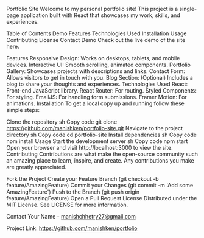 Portfolio Site
Welcome to my personal portfolio site! This project is a single-page application built with React that showcases my work, skills, and experiences.

Table of Contents
Demo
Features
Technologies Used
Installation
Usage
Contributing
License
Contact
Demo
Check out the live demo of the site here.

Features
Responsive Design: Works on desktops, tablets, and mobile devices.
Interactive UI: Smooth scrolling, animated components.
Portfolio Gallery: Showcases projects with descriptions and links.
Contact Form: Allows visitors to get in touch with you.
Blog Section: (Optional) Includes a blog to share your thoughts and experiences.
Technologies Used
React: Front-end JavaScript library.
React Router: For routing.
Styled Components: For styling.
EmailJS: For handling form submissions.
Framer Motion: For animations.
Installation
To get a local copy up and running follow these simple steps:

Clone the repository
sh
Copy code
git clone https://github.com/manishken/portfolio-site.git
Navigate to the project directory
sh
Copy code
cd portfolio-site
Install dependencies
sh
Copy code
npm install
Usage
Start the development server
sh
Copy code
npm start
Open your browser and visit http://localhost:3000 to view the site.
Contributing
Contributions are what make the open-source community such an amazing place to learn, inspire, and create. Any contributions you make are greatly appreciated.

Fork the Project
Create your Feature Branch (git checkout -b feature/AmazingFeature)
Commit your Changes (git commit -m 'Add some AmazingFeature')
Push to the Branch (git push origin feature/AmazingFeature)
Open a Pull Request
License
Distributed under the MIT License. See LICENSE for more information.

Contact
Your Name - manishchhetry27@gmail.com

Project Link: https://github.com/manishken/portfolio

